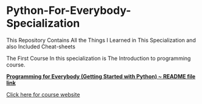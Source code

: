 # Python-For-Everybody-Specialization
This Repository Contains All the Things I Learned in This Specialization and also Included Cheat-sheets

The First Course In this specialization is The Introduction to programming course.

**[Programming for Everybody (Getting Started with Python)  ~  README file link]()**

[Click here for course website](https://www.coursera.org/learn/python?specialization=python)

